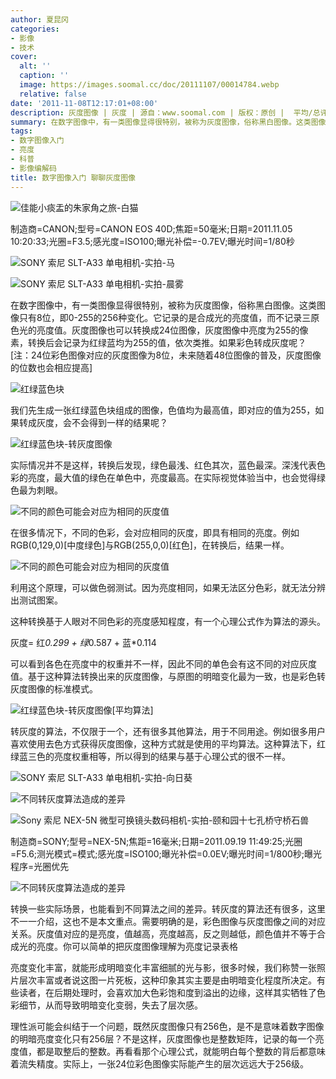 ```yaml
---
author: 夏昆冈
categories:
- 影像
- 技术
cover:
  alt: ''
  caption: ''
  image: https://images.soomal.cc/doc/20111107/00014784.webp
  relative: false
date: '2011-11-08T12:17:01+08:00'
description: 灰度图像 | 灰度 | 源自：www.soomal.com | 版权：原创 |  平均/总评分：09.96/219
summary: 在数字图像中，有一类图像显得很特别，被称为灰度图像，俗称黑白图像。这类图像只有8位，即0-255的256种变化。它记录的是合成光的亮度值，而不记录三原色光的亮度值。灰度图像也可以转换成24位图像，灰度图像中亮度为255的像素，转换后会记录为红绿蓝均为255的值，依次类推。如果彩色转成灰度呢？
tags:
- 数字图像入门
- 亮度
- 科普
- 影像编解码
title: 数字图像入门 聊聊灰度图像
---
```


![佳能小痰盂的朱家角之旅-白猫](https://images.soomal.cc/doc/20111106/00014747.webp)

制造商=CANON;型号=CANON EOS 40D;焦距=50毫米;日期=2011.11.05 10:20:33;光圈=F3.5;感光度=ISO100;曝光补偿=-0.7EV;曝光时间=1/80秒



![SONY 索尼 SLT-A33 单电相机-实拍-马](https://images.soomal.cc/doc/20110910/00013371.webp)



![SONY 索尼 SLT-A33 单电相机-实拍-晨雾](https://images.soomal.cc/doc/20110910/00013346.webp)



在数字图像中，有一类图像显得很特别，被称为灰度图像，俗称黑白图像。这类图像只有8位，即0-255的256种变化。它记录的是合成光的亮度值，而不记录三原色光的亮度值。灰度图像也可以转换成24位图像，灰度图像中亮度为255的像素，转换后会记录为红绿蓝均为255的值，依次类推。如果彩色转成灰度呢？[注：24位彩色图像对应的灰度图像为8位，未来随着48位图像的普及，灰度图像的位数也会相应提高]



![红绿蓝色块](https://images.soomal.cc/doc/20111107/00014759.webp)



我们先生成一张红绿蓝色块组成的图像，色值均为最高值，即对应的值为255，如果转成灰度，会不会得到一样的结果呢？



![红绿蓝色块-转灰度图像](https://images.soomal.cc/doc/20111107/00014760.webp)



实际情况并不是这样，转换后发现，绿色最浅、红色其次，蓝色最深。深浅代表色彩的亮度，最大值的绿色在单色中，亮度最高。在实际视觉体验当中，也会觉得绿色最为刺眼。



![不同的颜色可能会对应为相同的灰度值](https://images.soomal.cc/doc/20111107/00014761.webp)



在很多情况下，不同的色彩，会对应相同的灰度，即具有相同的亮度。例如RGB(0,129,0)[中度绿色]与RGB(255,0,0)[红色]，在转换后，结果一样。



![不同的颜色可能会对应为相同的灰度值](https://images.soomal.cc/doc/20111107/00014784.webp)



利用这个原理，可以做色弱测试。因为亮度相同，如果无法区分色彩，就无法分辨出测试图案。



这种转换基于人眼对不同色彩的亮度感知程度，有一个心理公式作为算法的源头。



灰度= 红*0.299 + 绿*0.587 + 蓝*0.114



可以看到各色在亮度中的权重并不一样，因此不同的单色会有这不同的对应灰度值。基于这种算法转换出来的灰度图像，与原图的明暗变化最为一致，也是彩色转灰度图像的标准模式。



![红绿蓝色块-转灰度图像[平均算法]](https://images.soomal.cc/doc/20111107/00014781.webp)



转灰度的算法，不仅限于一个，还有很多其他算法，用于不同用途。例如很多用户喜欢使用去色方式获得灰度图像，这种方式就是使用的平均算法。这种算法下，红绿蓝三色的亮度权重相等，所以得到的结果与基于心理公式的很不一样。



![SONY 索尼 SLT-A33 单电相机-实拍-向日葵](https://images.soomal.cc/doc/20110910/00013343.webp)



![不同转灰度算法造成的差异](https://images.soomal.cc/doc/20111107/00014782.webp)



![Sony 索尼 NEX-5N 微型可换镜头数码相机-实拍-颐和园十七孔桥守桥石兽](https://images.soomal.cc/doc/20111012/00013996.webp)

制造商=SONY;型号=NEX-5N;焦距=16毫米;日期=2011.09.19 11:49:25;光圈=F5.6;测光模式=模式;感光度=ISO100;曝光补偿=0.0EV;曝光时间=1/800秒;曝光程序=光圈优先



![不同转灰度算法造成的差异](https://images.soomal.cc/doc/20111107/00014783.webp)



转换一些实际场景，也能看到不同算法之间的差异。转灰度的算法还有很多，这里不一一介绍，这也不是本文重点。需要明确的是，彩色图像与灰度图像之间的对应关系。灰度值对应的是亮度，值越高，亮度越高，反之则越低，颜色值并不等于合成光的亮度。你可以简单的把灰度图像理解为亮度记录表格



亮度变化丰富，就能形成明暗变化丰富细腻的光与影，很多时候，我们称赞一张照片层次丰富或者说这图一片死板，这种印象其实主要是由明暗变化程度所决定。有些读者，在后期处理时，会喜欢加大色彩饱和度到溢出的边缘，这样其实牺牲了色彩细节，从而导致明暗变化变弱，失去了层次感。



理性派可能会纠结于一个问题，既然灰度图像只有256色，是不是意味着数字图像的明暗亮度变化只有256层？不是这样，灰度图像也是整数矩阵，记录的每一个亮度值，都是取整后的整数。再看看那个心理公式，就能明白每个整数的背后都意味着流失精度。实际上，一张24位彩色图像实际能产生的层次远远大于256级。